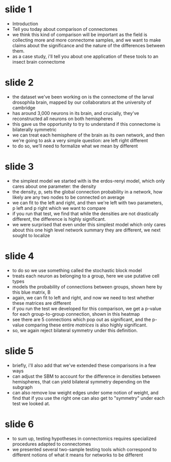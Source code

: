# slide 1
- Introduction
- Tell you today about comparison of connectomes
- we think this kind of comparison will be important as the field is collecting more
  and more connectome samples, and we want to make claims about the significance and the nature of the differences between them.
- as a case study, i'll tell you about one application of these tools to an insect brain connectome

# slide 2
- the dataset we've been working on is the connectome of the larval drosophila brain, mapped by our collaborators at the university of cambridge
- has around 3,000 neurons in its brain, and crucially, they've reconstructed all neurons on both hemispheres
- this gave us the opportunity to try to understand if this connectome is bilaterally symmetric
- we can treat each hemisphere of the brain as its own network, and then we're going to ask a very simple question: are left right different
- to do so, we'll need to formalize what we mean by different

# slide 3
- the simplest model we started with is the erdos-renyi model, which only cares about one parameter: the density
- the density, p, sets the global connection probability in a network, how likely are any two nodes to be connected on average
- we can fit to the left and right, and then we're left with two parameters, p left and p right which we want to compare 
- if you run that test, we find that while the densities are not drastically different, the difference is highly significant. 
- we were surprised that even under this simplest model which only cares about this one high level network summary they are different, we next sought to localize 

# slide 4 
- to do so we use something called the stochastic block model
- treats each neuron as belonging to a group, here we use putative cell types
- models the probability of connections between groups, shown here by this blue matrix, B
- again, we can fit to left and right, and now we need to test whether these
matrices are different
- if you run the test we developed for this comparison, we get a p-value for each group-to-group connection, shown in this heatmap
- see there are 5 connections which pop out as significant, and the p-value comparing these entire *matrices* is also highly significant. 
- so, we again reject bilateral symmetry under this definition.

# slide 5
- briefly, i'll also add that we've extended these comparisons in a few ways
- can adjust the SBM to account for the difference in densities between hemispheres, that can yield bilateral symmetry depending on the subgraph
- can also remove low weight edges under some notion of weight, and find that 
if you use the right one can also get to "symmetry" under each test we looked at.

# slide 6
- to sum up, testing hypotheses in connectomics requires specialized procedures adapted to connectomes
- we presented several two-sample testing tools which correspond to different notions of what it means for networks to be different